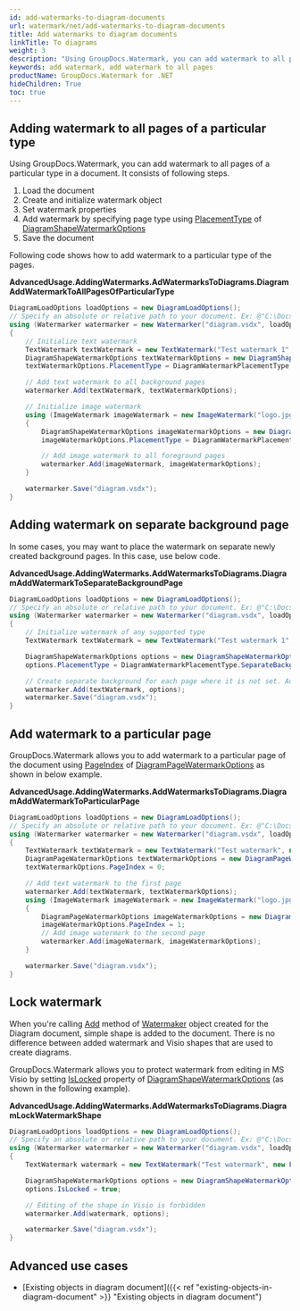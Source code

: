 ```yaml
---
id: add-watermarks-to-diagram-documents
url: watermark/net/add-watermarks-to-diagram-documents
title: Add watermarks to diagram documents
linkTitle: To diagrams
weight: 3
description: "Using GroupDocs.Watermark, you can add watermark to all pages of a particular type in a document. It consists of following steps."
keywords: add watermark, add watermark to all pages
productName: GroupDocs.Watermark for .NET
hideChildren: True
toc: true
---
```

## Adding watermark to all pages of a particular type

Using GroupDocs.Watermark, you can add watermark to all pages of a particular type in a document. It consists of following steps.

1. Load the document
2. Create and initialize watermark object
3. Set watermark properties
4. Add watermark by specifying page type using [PlacementType](https://reference.groupdocs.com/net/watermark/groupdocs.watermark.options.diagram/diagramshapewatermarkoptions/properties/placementtype) of [DiagramShapeWatermarkOptions](https://reference.groupdocs.com/net/watermark/groupdocs.watermark.options.diagram/diagramshapewatermarkoptions)
5. Save the document

Following code shows how to add watermark to a particular type of the pages.

**AdvancedUsage.AddingWatermarks.AdWatermarksToDiagrams.DiagramAddWatermarkToAllPagesOfParticularType**

```csharp
DiagramLoadOptions loadOptions = new DiagramLoadOptions();
// Specify an absolute or relative path to your document. Ex: @"C:\Docs\diagram.vsdx"
using (Watermarker watermarker = new Watermarker("diagram.vsdx", loadOptions))
{
    // Initialize text watermark
    TextWatermark textWatermark = new TextWatermark("Test watermark 1", new Font("Calibri", 19));
    DiagramShapeWatermarkOptions textWatermarkOptions = new DiagramShapeWatermarkOptions();
    textWatermarkOptions.PlacementType = DiagramWatermarkPlacementType.BackgroundPages;

    // Add text watermark to all background pages
    watermarker.Add(textWatermark, textWatermarkOptions);

    // Initialize image watermark
    using (ImageWatermark imageWatermark = new ImageWatermark("logo.jpg"))
    {
        DiagramShapeWatermarkOptions imageWatermarkOptions = new DiagramShapeWatermarkOptions();
        imageWatermarkOptions.PlacementType = DiagramWatermarkPlacementType.ForegroundPages;

        // Add image watermark to all foreground pages
        watermarker.Add(imageWatermark, imageWatermarkOptions);
    }

    watermarker.Save("diagram.vsdx");
}
```

## Adding watermark on separate background page

In some cases, you may want to place the watermark on separate newly created background pages. In this case, use below code.

**AdvancedUsage.AddingWatermarks.AddWatermarksToDiagrams.DiagramAddWatermarkToSeparateBackgroundPage**

```csharp
DiagramLoadOptions loadOptions = new DiagramLoadOptions();
// Specify an absolute or relative path to your document. Ex: @"C:\Docs\diagram.vsdx"
using (Watermarker watermarker = new Watermarker("diagram.vsdx", loadOptions))
{
    // Initialize watermark of any supported type
    TextWatermark textWatermark = new TextWatermark("Test watermark 1", new Font("Calibri", 19));

    DiagramShapeWatermarkOptions options = new DiagramShapeWatermarkOptions();
    options.PlacementType = DiagramWatermarkPlacementType.SeparateBackgrounds;

    // Create separate background for each page where it is not set. Add watermark to it.
    watermarker.Add(textWatermark, options);
    watermarker.Save("diagram.vsdx");
}
```

## Add watermark to a particular page

GroupDocs.Watermark allows you to add watermark to a particular page of the document using [PageIndex](https://reference.groupdocs.com/net/watermark/groupdocs.watermark.options.diagram/diagrampagewatermarkoptions/properties/pageindex) of [DiagramPageWatermarkOptions](https://reference.groupdocs.com/net/watermark/groupdocs.watermark.options.diagram/diagrampagewatermarkoptions) as shown in below example.

**AdvancedUsage.AddingWatermarks.AddWatermarksToDiagrams.DiagramAddWatermarkToParticularPage**

```csharp
DiagramLoadOptions loadOptions = new DiagramLoadOptions();
// Specify an absolute or relative path to your document. Ex: @"C:\Docs\diagram.vsdx"
using (Watermarker watermarker = new Watermarker("diagram.vsdx", loadOptions))
{
    TextWatermark textWatermark = new TextWatermark("Test watermark", new Font("Calibri", 19));
    DiagramPageWatermarkOptions textWatermarkOptions = new DiagramPageWatermarkOptions();
    textWatermarkOptions.PageIndex = 0;

    // Add text watermark to the first page
    watermarker.Add(textWatermark, textWatermarkOptions);
    using (ImageWatermark imageWatermark = new ImageWatermark("logo.jpg"))
    {
        DiagramPageWatermarkOptions imageWatermarkOptions = new DiagramPageWatermarkOptions();
        imageWatermarkOptions.PageIndex = 1;
        // Add image watermark to the second page
        watermarker.Add(imageWatermark, imageWatermarkOptions);
    }

    watermarker.Save("diagram.vsdx");
}
```

## Lock watermark

When you're calling [Add](https://reference.groupdocs.com/net/watermark/groupdocs.watermark.watermarker/add/methods/1) method of [Watermaker](https://reference.groupdocs.com/net/watermark/groupdocs.watermark/watermarker) object created for the Diagram document, simple shape is added to the document. There is no difference between added watermark and Visio shapes that are used to create diagrams.

GroupDocs.Watermark allows you to protect watermark from editing in MS Visio by setting [IsLocked](https://reference.groupdocs.com/net/watermark/groupdocs.watermark.options.diagram/diagramwatermarkoptions/properties/islocked) property of [DiagramShapeWatermarkOptions](https://reference.groupdocs.com/net/watermark/groupdocs.watermark.options.diagram/diagramshapewatermarkoptions) (as shown in the following example).

**AdvancedUsage.AddingWatermarks.AddWatermarksToDiagrams.DiagramLockWatermarkShape**

```csharp
DiagramLoadOptions loadOptions = new DiagramLoadOptions();
// Specify an absolute or relative path to your document. Ex: @"C:\Docs\diagram.vsdx"
using (Watermarker watermarker = new Watermarker("diagram.vsdx", loadOptions))
{
    TextWatermark watermark = new TextWatermark("Test watermark", new Font("Arial", 19));

    DiagramShapeWatermarkOptions options = new DiagramShapeWatermarkOptions();
    options.IsLocked = true;

    // Editing of the shape in Visio is forbidden
    watermarker.Add(watermark, options);

    watermarker.Save("diagram.vsdx");
}
```

## Advanced use cases

* [Existing objects in diagram document]({{< ref "existing-objects-in-diagram-document" >}} "Existing objects in diagram document")

